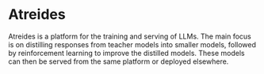 # Atreides

Atreides is a platform for the training and serving of LLMs. The main focus is on distilling responses from teacher models into smaller models, followed by reinforcement learning to improve the distilled models. These models can then be served from the same platform or deployed elsewhere.
